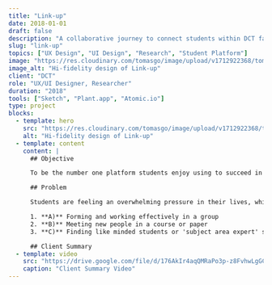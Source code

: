 ```yaml
---
title: "Link-up"
date: 2018-01-01
draft: false
description: "A collaborative journey to connect students within DCT facilities and enable interdisciplinary collaboration."
slug: "link-up"
topics: ["UX Design", "UI Design", "Research", "Student Platform"]
image: "https://res.cloudinary.com/tomasgo/image/upload/v1712922368/tomas-master/img/link_up_mobile_dash_col_jcqisp.jpg"
image_alt: "Hi-fidelity design of Link-up"
client: "DCT"
role: "UX/UI Designer, Researcher"
duration: "2018"
tools: ["Sketch", "Plant.app", "Atomic.io"]
type: project
blocks:
  - template: hero
    src: "https://res.cloudinary.com/tomasgo/image/upload/v1712922368/tomas-master/img/link_up_mobile_dash_col_jcqisp.jpg"
    alt: "Hi-fidelity design of Link-up"
  - template: content
    content: |
      ## Objective

      To be the number one platform students enjoy using to succeed in their studies, assignments and group tasks.

      ## Problem

      Students are feeling an overwhelming pressure in their lives, which is growing due to our demanding societal pressures. One such area of focus for this study is around effective collaboration and group work. This can be seen through:

      1. **A)** Forming and working effectively in a group
      2. **B)** Meeting new people in a course or paper
      3. **C)** Finding like minded students or 'subject area expert' students to study with across the university.

      ## Client Summary
  - template: video
    src: "https://drive.google.com/file/d/176AkIr4aqQMRaPo3p-z8FvhwLgGC7YWJ/preview"
    caption: "Client Summary Video"
---
```

